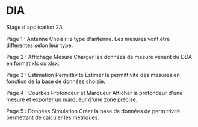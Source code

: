 # DIA
Stage d'application 2A

Page 1 : Antenne
Choisir le type d'antenne. Les mesures vont être différentes selon leur type.

Page 2 : Affichage Mesure
Charger les données de mesure venant du DDA en format xls ou xlsx.

Page 3 : Estimation Permittivité
Estimer la permittivité des mesures en fonction de la base de données choisie.

Page 4 : Courbes Profondeur et Marqueur
Afficher la profondeur d'une mesure et exporter un marqueur d'une zone précise.

Page 5 : Données Simulation
Créer la base de données de permittivité permettant de calculer les métriques.
